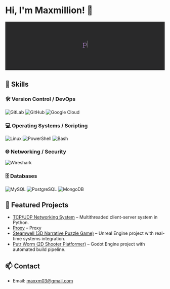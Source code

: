 # Hi, I'm Maxmillion! 👋

<p align="center">
  <img src="assets/GreetingGif.gif" alt="Typing Hello" width="900" />
</p>

## 🔧 Skills

### 🛠 Version Control / DevOps
![GitLab](https://img.shields.io/badge/-GitLab-E34F26?style=for-the-badge&logo=gitlab&logoColor=white)
![GitHub](https://img.shields.io/badge/-GitHub-181717?style=for-the-badge&logo=github&logoColor=white)
![Google Cloud](https://img.shields.io/badge/-Google%20Cloud-4285F4?style=for-the-badge&logo=googlecloud&logoColor=white)

### 💻 Operating Systems / Scripting
![Linux](https://img.shields.io/badge/-Linux-FCC624?style=for-the-badge&logo=linux&logoColor=black)
![PowerShell](https://img.shields.io/badge/-PowerShell-0078D6?style=for-the-badge&logo=powershell&logoColor=white)
![Bash](https://img.shields.io/badge/-Bash-4EAA25?style=for-the-badge&logo=gnu-bash&logoColor=white)

### 🌐 Networking / Security
![Wireshark](https://img.shields.io/badge/-Wireshark-1BA1E2?style=for-the-badge&logo=wireshark&logoColor=white)

### 🗄 Databases
![MySQL](https://img.shields.io/badge/-MySQL-4479A1?style=for-the-badge&logo=mysql&logoColor=white)
![PostgreSQL](https://img.shields.io/badge/-PostgreSQL-336791?style=for-the-badge&logo=postgresql&logoColor=white)
![MongoDB](https://img.shields.io/badge/-MongoDB-47A248?style=for-the-badge&logo=mongodb&logoColor=white)


## 📂 Featured Projects
- [TCP/UDP Networking System](https://github.com/CthulhuSpecimen/TCP-UDP-Client-Server) – Multithreaded client-server system in Python.
- [Proxy](https://github.com/CthulhuSpecimen/http_proxy) – Proxy
- [Steamwell (3D Narrative Puzzle Game)](https://github.com/CthulhuSpecimen/steamwell) – Unreal Engine project with real-time systems integration.
- [Putr Worm (2D Shooter Platformer)](https://github.com/CthulhuSpecimen/putr-worm) – Godot Engine project with automated build pipeline.

## 📫 Contact
- Email: maxxm03@gmail.com
